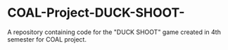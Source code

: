 # COAL-Project-DUCK-SHOOT-
A repository containing code for the "DUCK SHOOT" game created in 4th semester for COAL project.

